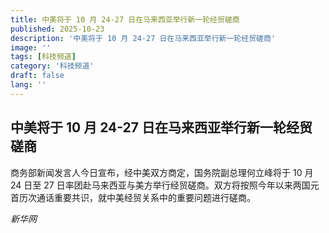 ```yaml
---
title: 中美将于 10 月 24-27 日在马来西亚举行新一轮经贸磋商
published: 2025-10-23
description: '中美将于 10 月 24-27 日在马来西亚举行新一轮经贸磋商'
image: ''
tags: [科技频道]
category: '科技频道'
draft: false
lang: ''
---
```


## 中美将于 10 月 24-27 日在马来西亚举行新一轮经贸磋商

商务部新闻发言人今日宣布，经中美双方商定，国务院副总理何立峰将于 10 月 24 日至 27 日率团赴马来西亚与美方举行经贸磋商。双方将按照今年以来两国元首历次通话重要共识，就中美经贸关系中的重要问题进行磋商。

*新华网*

